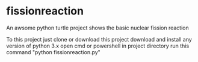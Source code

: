 # fissionreaction
An awsome python turtle project
shows the basic nuclear fission reaction

To this project
just clone or download this project
download and install any version of python 3.x
open cmd or powershell in project directory 
run this command "python fissionreaction.py"

